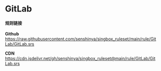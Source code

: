 # GitLab

#### 规则链接

**Github**
https://raw.githubusercontent.com/senshinya/singbox_ruleset/main/rule/GitLab/GitLab.srs

**CDN**
https://cdn.jsdelivr.net/gh/senshinya/singbox_ruleset@main/rule/GitLab/GitLab.srs